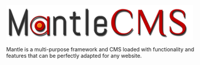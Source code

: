 ![Mantle CMS](https://github.com/gordon-matt/MantleCMS/raw/master/MantleCMS/wwwroot/img/logo.png)

Mantle is a multi-purpose framework and CMS loaded with functionality and features that can be perfectly adapted for any website.